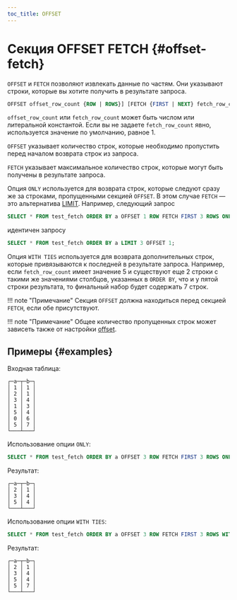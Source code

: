 ```yaml
---
toc_title: OFFSET
---
```


# Секция OFFSET FETCH {#offset-fetch}

`OFFSET` и `FETCH` позволяют извлекать данные по частям. Они указывают строки, которые вы хотите получить в результате запроса.

``` sql
OFFSET offset_row_count {ROW | ROWS}] [FETCH {FIRST | NEXT} fetch_row_count {ROW | ROWS} {ONLY | WITH TIES}]
```

`offset_row_count` или `fetch_row_count` может быть числом или литеральной константой. Если вы не задаете `fetch_row_count` явно, используется значение по умолчанию, равное 1.

`OFFSET` указывает количество строк, которые необходимо пропустить перед началом возврата строк из запроса.

`FETCH` указывает максимальное количество строк, которые могут быть получены в результате запроса.

Опция `ONLY` используется для возврата строк, которые следуют сразу же за строками, пропущенными секцией `OFFSET`. В этом случае `FETCH` — это альтернатива [LIMIT](../../../sql-reference/statements/select/limit.md). Например, следующий запрос

``` sql
SELECT * FROM test_fetch ORDER BY a OFFSET 1 ROW FETCH FIRST 3 ROWS ONLY;
```

идентичен запросу

``` sql
SELECT * FROM test_fetch ORDER BY a LIMIT 3 OFFSET 1;
```

Опция `WITH TIES` используется для возврата дополнительных строк, которые привязываются к последней в результате запроса. Например, если `fetch_row_count` имеет значение 5 и существуют еще 2 строки с такими же значениями столбцов, указанных в `ORDER BY`, что и у пятой строки результата, то финальный набор будет содержать 7 строк.

!!! note "Примечание"
    Секция `OFFSET` должна находиться перед секцией `FETCH`, если обе присутствуют.

!!! note "Примечание"
    Общее количество пропущенных строк может зависеть также от настройки [offset](../../../operations/settings/settings.md#offset).

## Примеры {#examples}

Входная таблица:

``` text
┌─a─┬─b─┐
│ 1 │ 1 │
│ 2 │ 1 │
│ 3 │ 4 │
│ 1 │ 3 │
│ 5 │ 4 │
│ 0 │ 6 │
│ 5 │ 7 │
└───┴───┘
```

Использование опции `ONLY`:

``` sql
SELECT * FROM test_fetch ORDER BY a OFFSET 3 ROW FETCH FIRST 3 ROWS ONLY;
```

Результат:

``` text
┌─a─┬─b─┐
│ 2 │ 1 │
│ 3 │ 4 │
│ 5 │ 4 │
└───┴───┘
```

Использование опции `WITH TIES`:

``` sql
SELECT * FROM test_fetch ORDER BY a OFFSET 3 ROW FETCH FIRST 3 ROWS WITH TIES;
```

Результат:

``` text
┌─a─┬─b─┐
│ 2 │ 1 │
│ 3 │ 4 │
│ 5 │ 4 │
│ 5 │ 7 │
└───┴───┘
```
